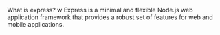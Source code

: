 What is express?
w
Express is a minimal and flexible Node.js web application framework that provides a robust set of features for web and mobile applications.